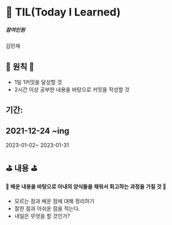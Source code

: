 # 🐢 TIL(Today I Learned)

##### 참여인원

김민재

## 🚀 원칙 🚀

- 1일 1커밋을 달성할 것
- 2시간 이상 공부한 내용을 바탕으로 커밋을 작성할 것

## 기간:
2021-12-24 ~ing
---
2023-01-02~ 2023-01-31

## ⛳️ 내용 ⛳️

#### 📖 배운 내용을 바탕으로 아내의 양식들을 채워서 회고하는 과정을 가질 것 📖

- 모르는 점과 배운 점에 대해 정리하기
- 잘한 점과 아쉬운 점을 적는다.
- 내일은 무엇을 할 것인가?
